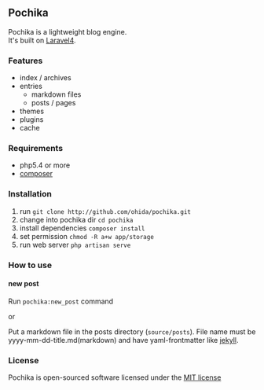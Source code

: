 ## Pochika

Pochika is a lightweight blog engine.  
It's built on [Laravel4](http://four.laravel.com/).

### Features

* index / archives
* entries
  * markdown files
  * posts / pages
* themes
* plugins
* cache

### Requirements

* php5.4 or more
* [composer](https://github.com/composer/composer)

### Installation

1. run `git clone http://github.com/ohida/pochika.git`
1. change into pochika dir `cd pochika`
1. install dependencies `composer install`
1. set permission `chmod -R a+w app/storage`
1. run web server `php artisan serve`

### How to use

#### new post
Run `pochika:new_post` command

or

Put a markdown file in the posts directory (`source/posts`).
File name must be yyyy-mm-dd-title.md(markdown) and have yaml-frontmatter like [jekyll](http://jekyllrb.com/docs/frontmatter/).

### License

Pochika is open-sourced software licensed under the [MIT license](http://opensource.org/licenses/MIT)
